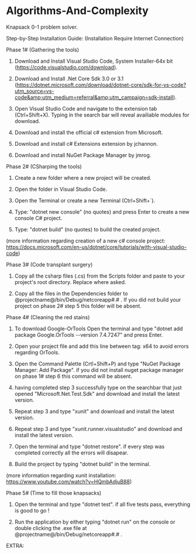 # Algorithms-And-Complexity

Knapsack 0-1 problem solver.

Step-by-Step Installation Guide:
(Installation Require Internet Connection)

Phase 1# (Gathering the tools)

1. Download and Install Visual Studio Code, System Installer-64x bit (https://code.visualstudio.com/download).

2. Download and Install .Net Core Sdk 3.0 or 3.1 (https://dotnet.microsoft.com/download/dotnet-core/sdk-for-vs-code?utm_source=vs-code&amp;utm_medium=referral&amp;utm_campaign=sdk-install).

3. Open Visual Studio Code and navigate to the extension tab (Ctrl+Shift+X). Typing in the search bar will reveal availiable modules for download.

4. Download and install the official c# extension from Microsoft.

5. Download and install c# Extensions extension by jchannon.

6. Download and install NuGet Package Manager by jmrog.

Phase 2# (CSharping the tools)

1. Create a new folder where a new project will be created.

2. Open the folder in Visual Studio Code.

3. Open the Terminal or create a new Terminal (Ctrl+Shift+`).

4. Type: "dotnet new console" (no quotes) and press Enter to create a new console C# project.

5. Type: "dotnet build" (no quotes) to build the created project.

(more information regarding creation of a new c# console project: https://docs.microsoft.com/en-us/dotnet/core/tutorials/with-visual-studio-code)

Phase 3# (Code transplant surgery)

1. Copy all the csharp files (.cs) from the Scripts folder and paste to your project's root directory. Replace where asked.

2. Copy all the files in the Dependencies folder to @projectname@/bin/Debug/netcoreapp#.# . If you did not build your project on phase 2# step 5 this folder will be absent.

Phase 4# (Cleaning the red stains)

1. To download Google-OrTools Open the terminal and type "dotnet add package Google.OrTools --version 7.4.7247" and press Enter.

2. Open your project file and add this line between <PropertyGroup> tag: <PlatformTarget>x64</PlatformTarget> to avoid errors regarding OrTools.

3. Open the Command Palette (Crtl+Shift+P) and type "NuGet Package Manager: Add Package". if you did not install nuget package manager on phase 1# step 6 this command will be absent.

4. having completed step 3 successfully type on the searchbar that just opened "Microsoft.Net.Test.Sdk" and download and install the latest version.

5. Repeat step 3 and type "xunit" and download and install the latest version.

6. Repeat step 3 and type "xunit.runner.visualstudio" and download and install the latest version.

7. Open the terminal and type "dotnet restore". if every step was completed correctly all the errors will disapear.

8. Build the project by typing "dotnet build" in the terminal.

(more information regarding xunit installation: https://www.youtube.com/watch?v=HQmbAdjuB88)

Phase 5# (Time to fill those knapsacks)

1. Open the terminal and type "dotnet test". if all five tests pass, everything is good to go !

2. Run the application by either typing "dotnet run" on the console or double clicking the .exe file at @projectname@/bin/Debug/netcoreapp#.# .

EXTRA:


